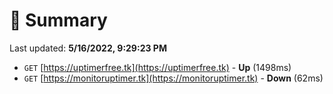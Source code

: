 # 📖 Summary
Last updated: **5/16/2022, 9:29:23 PM**

- `GET` [https://uptimerfree.tk](https://uptimerfree.tk) - **Up** (1498ms)
- `GET` [https://monitoruptimer.tk](https://monitoruptimer.tk) - **Down** (62ms)
